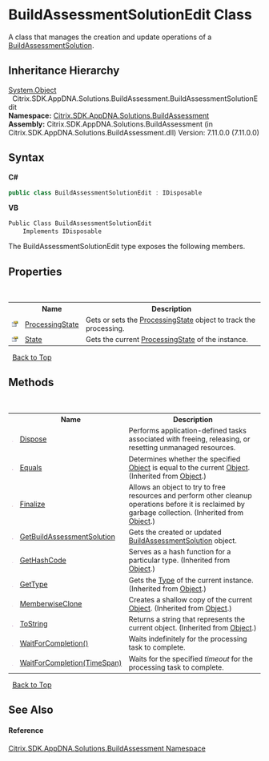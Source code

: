 # BuildAssessmentSolutionEdit Class
 

A class that manages the creation and update operations of a <a href="1c1d0ea7-aac4-5a0e-1e37-8d86f5021742">BuildAssessmentSolution</a>.


## Inheritance Hierarchy
<a href="http://msdn2.microsoft.com/en-us/library/e5kfa45b" target="_blank">System.Object</a><br />&nbsp;&nbsp;Citrix.SDK.AppDNA.Solutions.BuildAssessment.BuildAssessmentSolutionEdit<br />
**Namespace:**&nbsp;[Citrix.SDK.AppDNA.Solutions.BuildAssessment](853bdb50-ea5c-dc0d-0be0-7254b6c38034.md)<br />**Assembly:**&nbsp;Citrix.SDK.AppDNA.Solutions.BuildAssessment (in Citrix.SDK.AppDNA.Solutions.BuildAssessment.dll) Version: 7.11.0.0 (7.11.0.0)

## Syntax

**C#**
```csharp
public class BuildAssessmentSolutionEdit : IDisposable
```

**VB**
```vbnet
Public Class BuildAssessmentSolutionEdit
	Implements IDisposable
```

The BuildAssessmentSolutionEdit type exposes the following members.


## Properties
&nbsp;<table><tr><th></th><th>Name</th><th>Description</th></tr><tr><td>![Public property](media/pubproperty.gif "Public property")</td><td><a href="0d86fe25-ceab-e1c6-7275-03a549d72f8d">ProcessingState</a></td><td>
Gets or sets the <a href="0d86fe25-ceab-e1c6-7275-03a549d72f8d">ProcessingState</a> object to track the processing.</td></tr><tr><td>![Public property](media/pubproperty.gif "Public property")</td><td><a href="b27fdd6d-04c9-18fb-f3bc-346e9f378485">State</a></td><td>
Gets the current <a href="0d86fe25-ceab-e1c6-7275-03a549d72f8d">ProcessingState</a> of the instance.</td></tr></table>&nbsp;
<a href="#buildassessmentsolutionedit-class">Back to Top</a>

## Methods
&nbsp;<table><tr><th></th><th>Name</th><th>Description</th></tr><tr><td>![Public method](media/pubmethod.gif "Public method")</td><td><a href="4ab63ad4-1686-3da6-0a1e-e69dcf1cb1df">Dispose</a></td><td>
Performs application-defined tasks associated with freeing, releasing, or resetting unmanaged resources.</td></tr><tr><td>![Public method](media/pubmethod.gif "Public method")</td><td><a href="http://msdn2.microsoft.com/en-us/library/bsc2ak47" target="_blank">Equals</a></td><td>
Determines whether the specified <a href="http://msdn2.microsoft.com/en-us/library/e5kfa45b" target="_blank">Object</a> is equal to the current <a href="http://msdn2.microsoft.com/en-us/library/e5kfa45b" target="_blank">Object</a>.
 (Inherited from <a href="http://msdn2.microsoft.com/en-us/library/e5kfa45b" target="_blank">Object</a>.)</td></tr><tr><td>![Protected method](media/protmethod.gif "Protected method")</td><td><a href="http://msdn2.microsoft.com/en-us/library/4k87zsw7" target="_blank">Finalize</a></td><td>
Allows an object to try to free resources and perform other cleanup operations before it is reclaimed by garbage collection.
 (Inherited from <a href="http://msdn2.microsoft.com/en-us/library/e5kfa45b" target="_blank">Object</a>.)</td></tr><tr><td>![Public method](media/pubmethod.gif "Public method")</td><td><a href="72914fef-a71d-bba3-c6dc-e40f41ff2358">GetBuildAssessmentSolution</a></td><td>
Gets the created or updated <a href="1c1d0ea7-aac4-5a0e-1e37-8d86f5021742">BuildAssessmentSolution</a> object.</td></tr><tr><td>![Public method](media/pubmethod.gif "Public method")</td><td><a href="http://msdn2.microsoft.com/en-us/library/zdee4b3y" target="_blank">GetHashCode</a></td><td>
Serves as a hash function for a particular type.
 (Inherited from <a href="http://msdn2.microsoft.com/en-us/library/e5kfa45b" target="_blank">Object</a>.)</td></tr><tr><td>![Public method](media/pubmethod.gif "Public method")</td><td><a href="http://msdn2.microsoft.com/en-us/library/dfwy45w9" target="_blank">GetType</a></td><td>
Gets the <a href="http://msdn2.microsoft.com/en-us/library/42892f65" target="_blank">Type</a> of the current instance.
 (Inherited from <a href="http://msdn2.microsoft.com/en-us/library/e5kfa45b" target="_blank">Object</a>.)</td></tr><tr><td>![Protected method](media/protmethod.gif "Protected method")</td><td><a href="http://msdn2.microsoft.com/en-us/library/57ctke0a" target="_blank">MemberwiseClone</a></td><td>
Creates a shallow copy of the current <a href="http://msdn2.microsoft.com/en-us/library/e5kfa45b" target="_blank">Object</a>.
 (Inherited from <a href="http://msdn2.microsoft.com/en-us/library/e5kfa45b" target="_blank">Object</a>.)</td></tr><tr><td>![Public method](media/pubmethod.gif "Public method")</td><td><a href="http://msdn2.microsoft.com/en-us/library/7bxwbwt2" target="_blank">ToString</a></td><td>
Returns a string that represents the current object.
 (Inherited from <a href="http://msdn2.microsoft.com/en-us/library/e5kfa45b" target="_blank">Object</a>.)</td></tr><tr><td>![Public method](media/pubmethod.gif "Public method")</td><td><a href="9e61d3fa-25d1-a219-479c-b10ebfa5e464">WaitForCompletion()</a></td><td>
Waits indefinitely for the processing task to complete.</td></tr><tr><td>![Public method](media/pubmethod.gif "Public method")</td><td><a href="89b85f33-59ad-bb2e-525f-95653c836a51">WaitForCompletion(TimeSpan)</a></td><td>
Waits for the specified *timeout* for the processing task to complete.</td></tr></table>&nbsp;
<a href="#buildassessmentsolutionedit-class">Back to Top</a>

## See Also


#### Reference
<a href="853bdb50-ea5c-dc0d-0be0-7254b6c38034">Citrix.SDK.AppDNA.Solutions.BuildAssessment Namespace</a><br />